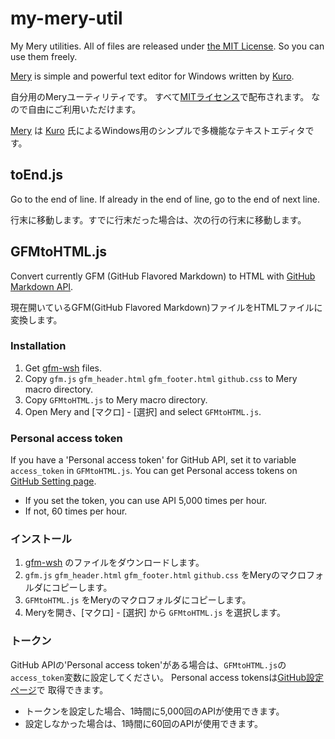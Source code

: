 my-mery-util
============

My Mery utilities.
All of files are released under [the MIT License](http://opensource.org/licenses/mit-license.php).
So you can use them freely.

[Mery](http://www.haijin-boys.com/wiki/%E3%83%A1%E3%82%A4%E3%83%B3%E3%83%9A%E3%83%BC%E3%82%B8)
is simple and powerful text editor for Windows written by [Kuro](https://github.com/haijinboys).

自分用のMeryユーティリティです。
すべて[MITライセンス](http://opensource.org/licenses/mit-license.php)で配布されます。
なので自由にご利用いただけます。

[Mery](http://www.haijin-boys.com/wiki/%E3%83%A1%E3%82%A4%E3%83%B3%E3%83%9A%E3%83%BC%E3%82%B8)
は [Kuro](https://github.com/haijinboys) 氏によるWindows用のシンプルで多機能なテキストエディタです。


toEnd.js
---------------
Go to the end of line. If already in the end of line, go to the end of next line.

行末に移動します。すでに行末だった場合は、次の行の行末に移動します。


GFMtoHTML.js
---------------

Convert currently GFM (GitHub Flavored Markdown) to HTML with [GitHub Markdown API](
https://developer.github.com/v3/markdown/).

現在開いているGFM(GitHub Flavored Markdown)ファイルをHTMLファイルに変換します。

### Installation
1. Get [gfm-wsh](https://github.com/noonworks/gfm-wsh) files.
2. Copy `gfm.js` `gfm_header.html` `gfm_footer.html` `github.css` to Mery macro directory.
3. Copy `GFMtoHTML.js` to Mery macro directory.
4. Open Mery and [マクロ] - [選択] and select `GFMtoHTML.js`.

### Personal access token
If you have a 'Personal access token' for GitHub API,
set it to variable `access_token` in `GFMtoHTML.js`.
You can get Personal access tokens on [GitHub Setting page](
https://github.com/settings/applications).

* If you set the token, you can use API 5,000 times per hour.
* If not, 60 times per hour.

### インストール
1. [gfm-wsh](https://github.com/noonworks/gfm-wsh) のファイルをダウンロードします。
2. `gfm.js` `gfm_header.html` `gfm_footer.html` `github.css` をMeryのマクロフォルダにコピーします。
3. `GFMtoHTML.js` をMeryのマクロフォルダにコピーします。
4. Meryを開き、[マクロ] - [選択] から `GFMtoHTML.js` を選択します。

### トークン
GitHub APIの'Personal access token'がある場合は、`GFMtoHTML.js`の`access_token`変数に設定してください。
Personal access tokensは[GitHub設定ページ](https://github.com/settings/applications)で
取得できます。

* トークンを設定した場合、1時間に5,000回のAPIが使用できます。
* 設定しなかった場合は、1時間に60回のAPIが使用できます。
